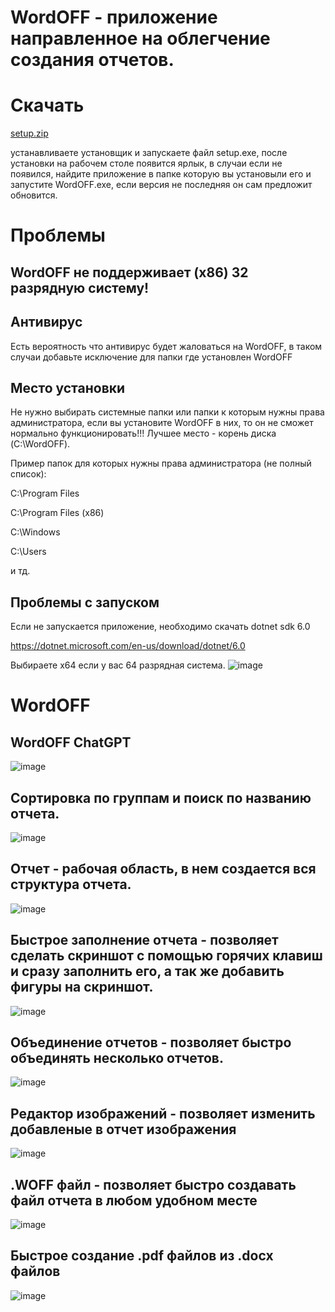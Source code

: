 # WordOFF - приложение направленное на облегчение создания отчетов.

# Скачать

[setup.zip](https://github.com/Camyil-89/WordOFF-Publish/files/10387007/setup.zip)

устанавливаете установщик и запускаете файл setup.exe, после установки на рабочем столе появится ярлык, в случаи если не появился, найдите приложение в папке которую вы установыли его и запустите WordOFF.exe, если версия не последняя он сам предложит обновится.
# Проблемы
## WordOFF не поддерживает (x86) 32 разрядную систему!
## Антивирус
Есть вероятность что антивирус будет жаловаться на WordOFF, в таком случаи добавьте исключение для папки где установлен WordOFF
## Место установки
Не нужно выбирать системные папки или папки к которым нужны права администратора, если вы установите WordOFF в них, то он не сможет нормально функционировать!!!
Лучшее место - корень диска (C:\WordOFF).

Пример папок для которых нужны права администратора (не полный список):

C:\Program Files

C:\Program Files (x86)

C:\Windows

C:\Users

и тд.
## Проблемы с запуском
Если не запускается приложение, необходимо скачать dotnet sdk 6.0

https://dotnet.microsoft.com/en-us/download/dotnet/6.0

Выбираете x64 если у вас 64 разрядная система.
![image](https://user-images.githubusercontent.com/76705837/203860326-cecb8f0e-9a26-415b-a408-69a7588b92ce.png)

# WordOFF
## WordOFF ChatGPT

![image](https://user-images.githubusercontent.com/76705837/226261416-8c328b1f-212b-4d5a-97e0-ec2849bc5235.png)

## Сортировка по группам и поиск по названию отчета.

![image](https://user-images.githubusercontent.com/76705837/205448749-bf97f26b-b525-4603-a543-b88eebf047d2.png)

## Отчет - рабочая область, в нем создается вся структура отчета.

![image](https://user-images.githubusercontent.com/76705837/205447981-efeb61fa-7a3e-4ae3-800b-77c98a2961ef.png)

## Быстрое заполнение отчета - позволяет сделать скриншот с помощью горячих клавиш и сразу заполнить его, а так же добавить фигуры на скриншот.

![image](https://user-images.githubusercontent.com/76705837/206025517-164223b0-f89f-41be-b8a0-8b414a0a2b2a.png)


## Объединение отчетов - позволяет быстро объединять несколько отчетов.

![image](https://user-images.githubusercontent.com/76705837/205448186-2ab22063-ffff-4836-9646-3ad4cfd84f0e.png)

## Редактор изображений - позволяет изменить добавленые в отчет изображения

![image](https://user-images.githubusercontent.com/76705837/211667424-0aa80e01-fe45-4109-9386-763ca01c48b9.png)

## .WOFF файл - позволяет быстро создавать файл отчета в любом удобном месте

![image](https://user-images.githubusercontent.com/76705837/205448545-0732c738-28bd-44c8-aaf9-1d9e044b9603.png)

## Быстрое создание .pdf файлов из .docx файлов

![image](https://user-images.githubusercontent.com/76705837/214366708-81f0e927-be3e-40f5-a6c7-4823ceb8dcd0.png)


